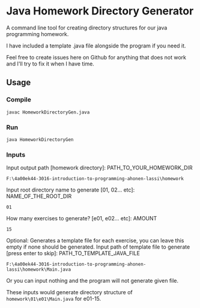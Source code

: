 # Java Homework Directory Generator 
A command line tool for creating directory structures for our java programming homework.

I have included a template .java file alongside the program if you need it.

Feel free to create issues here on Github for anything that does not work and I'll try to fix it when I have time.

## Usage
### Compile
```
javac HomeworkDirectoryGen.java
```
### Run
```
java HomeworkDirectoryGen
```
### Inputs
Input output path [homework directory]: PATH_TO_YOUR_HOMEWORK_DIR
```
F:\4a00ek44-3016-introduction-to-programming-ahonen-lassi\homework
```
Input root directory name to generate [01, 02... etc]: NAME_OF_THE_ROOT_DIR
```
01
```
How many exercises to generate? [e01, e02... etc]: AMOUNT
```
15
```
Optional: Generates a template file for each exercise, you can leave this empty if none should be generated.
Input path of template file to generate [press enter to skip]: PATH_TO_TEMPLATE_JAVA_FILE
```
F:\4a00ek44-3016-introduction-to-programming-ahonen-lassi\homework\Main.java
```
Or you can input nothing and the program will not generate given file.

These inputs would generate directory structure of `homework\01\e01\Main.java` for e01-15.
